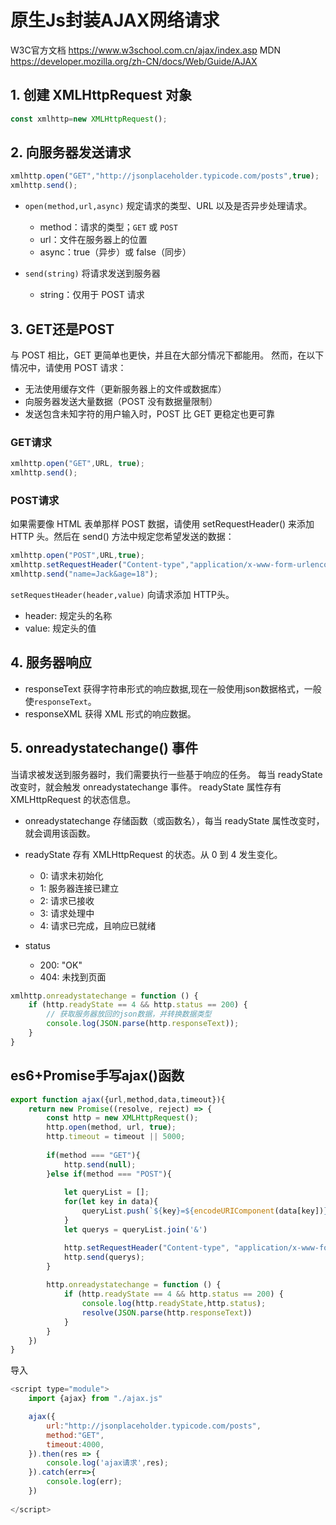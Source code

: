 # 原生Js封装AJAX网络请求

W3C官方文档 https://www.w3school.com.cn/ajax/index.asp
MDN https://developer.mozilla.org/zh-CN/docs/Web/Guide/AJAX

## 1. 创建 XMLHttpRequest 对象
``` js
const xmlhttp=new XMLHttpRequest(); 
```

## 2. 向服务器发送请求

``` js
xmlhttp.open("GET","http://jsonplaceholder.typicode.com/posts",true);
xmlhttp.send();
```
- `open(method,url,async)`  规定请求的类型、URL 以及是否异步处理请求。
    - method：请求的类型；`GET` 或 `POST`
    - url：文件在服务器上的位置
    - async：true（异步）或 false（同步）

- `send(string)`  将请求发送到服务器
    - string：仅用于 POST 请求


## 3. GET还是POST
与 POST 相比，GET 更简单也更快，并且在大部分情况下都能用。
然而，在以下情况中，请使用 POST 请求：

- 无法使用缓存文件（更新服务器上的文件或数据库）
- 向服务器发送大量数据（POST 没有数据量限制）
- 发送包含未知字符的用户输入时，POST 比 GET 更稳定也更可靠
  
### GET请求
``` js
xmlhttp.open("GET",URL, true);
xmlhttp.send();
```

### POST请求
如果需要像 HTML 表单那样 POST 数据，请使用 setRequestHeader() 来添加 HTTP 头。然后在 send() 方法中规定您希望发送的数据：
``` js
xmlhttp.open("POST",URL,true);
xmlhttp.setRequestHeader("Content-type","application/x-www-form-urlencoded");
xmlhttp.send("name=Jack&age=18");
```
`setRequestHeader(header,value)` 	向请求添加 HTTP头。
- header: 规定头的名称
- value: 规定头的值

## 4. 服务器响应
- responseText 获得字符串形式的响应数据,现在一般使用json数据格式，一般使`responseText`。
- responseXML 获得 XML 形式的响应数据。


## 5. onreadystatechange()  事件
当请求被发送到服务器时，我们需要执行一些基于响应的任务。
每当 readyState 改变时，就会触发 onreadystatechange 事件。
readyState 属性存有 XMLHttpRequest 的状态信息。

- onreadystatechange	存储函数（或函数名），每当 readyState 属性改变时，就会调用该函数。
- readyState	存有 XMLHttpRequest 的状态。从 0 到 4 发生变化。

    - 0: 请求未初始化
    - 1: 服务器连接已建立
    - 2: 请求已接收
    - 3: 请求处理中
    - 4: 请求已完成，且响应已就绪
- status	
    - 200: "OK"
    - 404: 未找到页面

``` js
xmlhttp.onreadystatechange = function () {
    if (http.readyState == 4 && http.status == 200) {
        // 获取服务器放回的json数据，并转换数据类型
        console.log(JSON.parse(http.responseText));
    }
}
```


## es6+Promise手写ajax()函数
``` js
export function ajax({url,method,data,timeout}){
    return new Promise((resolve, reject) => {
        const http = new XMLHttpRequest();
        http.open(method, url, true);
        http.timeout = timeout || 5000;
        
        if(method === "GET"){
            http.send(null);
        }else if(method === "POST"){
            
            let queryList = [];
            for(let key in data){
                queryList.push(`${key}=${encodeURIComponent(data[key])}`);
            }
            let querys = queryList.join('&')

            http.setRequestHeader("Content-type", "application/x-www-form-urlencoded");
            http.send(querys);
        }
        
        http.onreadystatechange = function () {
            if (http.readyState == 4 && http.status == 200) {
                console.log(http.readyState,http.status);  
                resolve(JSON.parse(http.responseText))
            }
        }
    })
}

```

导入
``` js
<script type="module">
    import {ajax} from "./ajax.js"

    ajax({
        url:"http://jsonplaceholder.typicode.com/posts",
        method:"GET",
        timeout:4000,
    }).then(res => {
        console.log('ajax请求',res);
    }).catch(err=>{
        console.log(err);
    })
    
</script>
```
